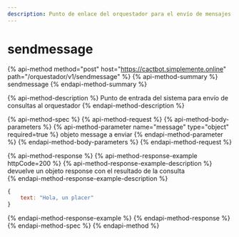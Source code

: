 ```yaml
---
description: Punto de enlace del orquestador para el envío de mensajes
---
```


# sendmessage

{% api-method method="post" host="https://cactbot.simplemente.online" path="/orquestador/v1/sendmessage" %}
{% api-method-summary %}
sendmessage
{% endapi-method-summary %}

{% api-method-description %}
Punto de entrada del sistema para envío de consultas al orquestador
{% endapi-method-description %}

{% api-method-spec %}
{% api-method-request %}
{% api-method-body-parameters %}
{% api-method-parameter name="message" type="object" required=true %}
objeto message a enviar
{% endapi-method-parameter %}
{% endapi-method-body-parameters %}
{% endapi-method-request %}

{% api-method-response %}
{% api-method-response-example httpCode=200 %}
{% api-method-response-example-description %}
devuelve un objeto response con el resultado de la consulta  
{% endapi-method-response-example-description %}

```javascript
{
    text: "Hola, un placer"
}
```
{% endapi-method-response-example %}
{% endapi-method-response %}
{% endapi-method-spec %}
{% endapi-method %}



